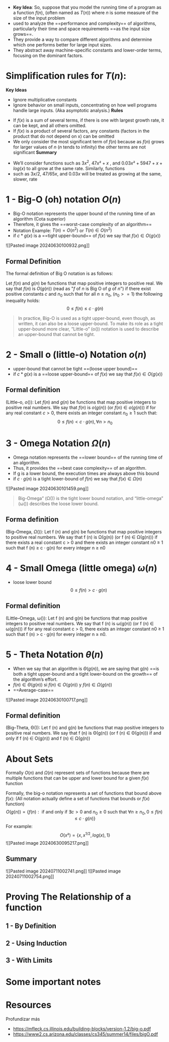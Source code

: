 + **Key Idea**: So, suppose that you model the running time of a program as a function $f(n)$, (often named as $T(n$)) where $n$ is some measure of the size of the input problem 
+ used to analyze the ==performance and complexity== of algorithms, particularly their time and space requirements ==as the input size grows==.
+ They provide a way to compare different algorithms and determine which one performs better for large input sizes.
+ They abstract away machine-specific constants and lower-order terms, focusing on the dominant factors.
# Simplification rules for $T(n)$:
**Key Ideas**
* Ignore multiplicative constants
* Ignore behavior on small inputs, concentrating on how well programs handle large inputs. (Aka asymptotic analysis.)
**Rules**
- If _f_(_x_) is a sum of several terms, if there is one with largest growth rate, it can be kept, and all others omitted.
- If _f_(_x_) is a product of several factors, any constants (factors in the product that do not depend on x) can be omitted
- We only consider the most significant term of $f(n)$ because as $f(n)$ grows for larger values of $n$ ($n$ tends to infinity) the other terms are not significant
**Summary**
+ We’ll consider functions such as $3x^2$, $47x²+x$ , and $0.03x²+5947+x+log(x)$ to all grow at the same rate. Similarly, functions
+ such as $3x/2$, $47/65x$, and $0.03x$ will be treated as growing at the same, slower, rate

# 1 -  Big-O  (oh) notation $O(n)$
+ Big-O notation represents the upper bound of the running time of an algorithm (Cota superior)
+ Therefore, it gives the ==worst-case complexity of an algorithm==
+ Notation Example:  $T(n)=O(n^2)$ or $T(n) \in O(n^2)$ 
+ if $c*g(x)$ is a ==tight upper-bound== of $f(x)$ we say that $f(x) \in O(g(x))$

![[Pasted image 20240630100932.png]]

## Formal Definition
The formal definition of Big O notation is as follows:

Let $f(n)$ and $g(n)$ be functions that map positive integers to positive real. We say that $f(n)$ is $O(g(n))$ (read as "$f$ of $n$ is Big O of $g$ of $n$") if there exist positive constants $c$ and $n_0$ such that for all $n \geq n_0$, ($n_0>=1$) the following inequality holds:
$$0 \leq f(n) \leq c \cdot g(n)$$

> In practice, Big-O is used as a tight upper-bound, even though, as written, it can also be a loose upper-bound. To make its role as a tight upper-bound more clear, “Little-o” (o()) notation is used to describe an upper-bound that cannot be tight.

# 2 - Small o (little-o) Notation $o(n)$
+ upper-bound that cannot be tight ==(loose upper bound)==
+ if $c*g(x)$ is a ==loose upper-bound== of $f(x)$ we say that $f(x) \in O(g(x))$
## Formal definition
(Little–o, $o()$): Let $f(n)$ and $g(n)$ be functions that map positive integers to positive real numbers. We say that $f(n)$ is $o(g(n))$ (or $f (n) ∈ o(g(n))$) if for any real constant $c > 0$, there exists an integer constant $n_0 ≥ 1$ such that:
$$0 \leq f(n) < c \cdot g(n), \forall n > n_0$$
# 3 - Omega Notation $\Omega(n)$
+ Omega notation represents the ==lower bound== of the running time of an algorithm.
+ Thus, it provides the ==best case complexity== of an algorithm.
+ If g is a lower bound, the execution times are always above this bound
+ if $c \cdot g(n)$ is a tight lower-bound of $f(n)$ we say that $f(x) \in \Omega (n)$ 

![[Pasted image 20240630101459.png]]

> Big-Omega” (Ω()) is the tight lower bound notation, and “little-omega” (ω()) describes the loose lower bound.

## Forma definition
(Big–Omega, $Ω())$: Let f (n) and g(n) be functions that map positive integers to positive real numbers. We say that f (n) is Ω(g(n)) (or f (n) ∈ Ω(g(n))) if there exists a real constant c > 0 and there exists an integer constant n0 ≥ 1 such that f (n) ≥ c · g(n) for every integer n ≥ n0

# 4 - Small Omega (little omega) $\omega (n)$
+ loose lower bound
$$0 \leq f(n) > c \cdot g(n)$$
## Formal definition
(Little–Omega, ω()): Let f (n) and g(n) be functions that map positive integers to positive
real numbers. We say that f (n) is ω(g(n)) (or f (n) ∈ ω(g(n))) if for any real constant c > 0, there exists an integer constant n0 ≥ 1 such that f (n) > c · g(n) for every integer n ≥ n0.

# 5 - Theta Notation $\theta(n)$
+ When we say that an algorithm is $Θ(g(n))$, we are saying that g(n) ==is both a tight upper-bound and a tight lower-bound on the growth== of the algorithm’s effort.
+ $f(n) \in \Theta (g(n))$ si $f(n) \in O(g(n))$ y $f(n) \in \Omega ( g(n))$
+ ==Average-case==

![[Pasted image 20240630100717.png]]

## Formal definition
(Big–Theta, Θ()): Let f (n) and g(n) be functions that map positive integers to positive
real numbers. We say that f (n) is Θ(g(n)) (or f (n) ∈ Θ(g(n))) if and only if f (n) ∈ O(g(n)) and
f (n) ∈ Ω(g(n))
# About Sets
Formally $O(n)$ and $\Omega(n)$ represent sets of  functions because there are multiple functions that can be upper and lower bound for a given $f(x)$ function

Formally, the big-o notation represents a set of functions that bound above $f(x)$: (All notation actually define a set of functions that bounds or $f(x)$ function)
$$O(g(n)) = \{ f(n) : \text{ if and only if } \exists c > 0 \text{ and } n_0 \geq 0 \text{ such that } \forall n \geq n_0, 0 \leq f(n) \leq c \cdot g(n) \}$$
For example: 
$$O(x²) = \{ x, x^{1/2},log(x), 1 \}$$
![[Pasted image 20240630095217.png]]

## Summary
![[Pasted image 20240711002741.png]]
![[Pasted image 20240711002754.png]]
# Proving The Relationship of a function
## 1 - By Definition
## 2 - Using Induction
## 3 -  With Limits

# Some important notes

# Resources
Profundizar más
+ https://mfleck.cs.illinois.edu/building-blocks/version-1.2/big-o.pdf
+ https://www2.cs.arizona.edu/classes/cs345/summer14/files/bigO.pdf